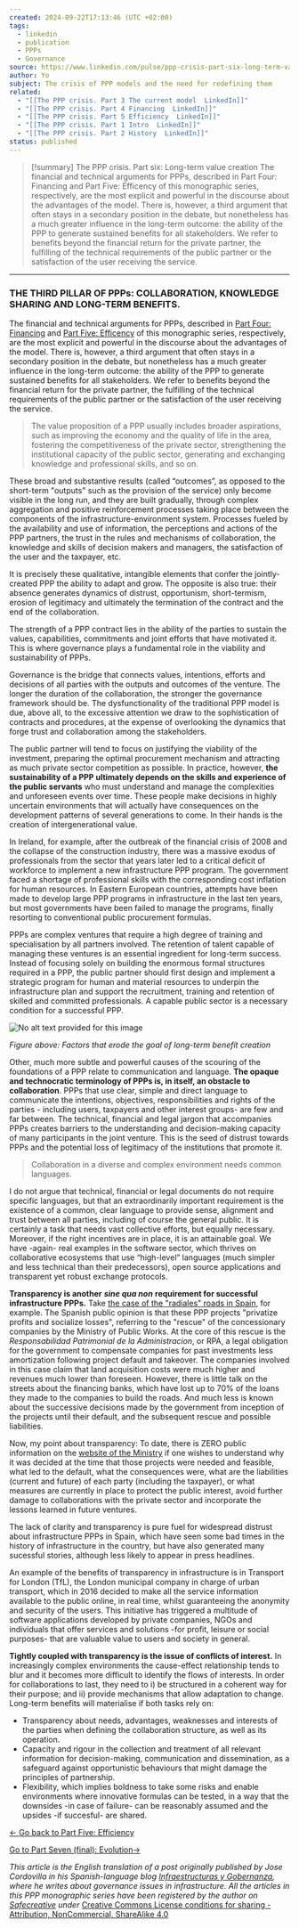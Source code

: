 ```yaml
---
created: 2024-09-22T17:13:46 (UTC +02:00)
tags: 
  - linkedin
  - publication
  - PPPs
  - Governance
source: https://www.linkedin.com/pulse/ppp-crisis-part-six-long-term-value-creation-jose-cordovilla/
author: Yo
subject: The crisis of PPP models and the need for redefining them
related:
  - "[[The PPP crisis. Part 3 The current model  LinkedIn]]"
  - "[[The PPP crisis. Part 4 Financing  LinkedIn]]"
  - "[[The PPP crisis. Part 5 Efficiency  LinkedIn]]"
  - "[[The PPP crisis. Part 1 Intro  LinkedIn]]"
  - "[[The PPP crisis. Part 2 History  LinkedIn]]"
status: published
---
```

> [!summary] The PPP crisis. Part six: Long-term value creation
> The financial and technical arguments for PPPs, described in Part Four: Financing and Part Five: Efficency of this monographic series, respectively, are the most explicit and powerful in the discourse about the advantages of the model. There is, however, a third argument that often stays in a secondary position in the debate, but nonetheless has a much greater influence in the long-term outcome: the ability of the PPP to generate sustained benefits for all stakeholders. We refer to benefits beyond the financial return for the private partner, the fulfilling of the technical requirements of the public partner or the satisfaction of the user receiving the service.

---
### THE THIRD PILLAR OF PPPs: COLLABORATION, KNOWLEDGE SHARING AND LONG-TERM BENEFITS.

The financial and technical arguments for PPPs, described in [Part Four: Financing](https://www.linkedin.com/pulse/ppp-crisis-part-four-financing-jose-cordovilla/) and [Part Five: Efficency](https://www.linkedin.com/pulse/ppp-crisis-part-five-efficiency-jose-cordovilla/) of this monographic series, respectively, are the most explicit and powerful in the discourse about the advantages of the model. There is, however, a third argument that often stays in a secondary position in the debate, but nonetheless has a much greater influence in the long-term outcome: the ability of the PPP to generate sustained benefits for all stakeholders. We refer to benefits beyond the financial return for the private partner, the fulfilling of the technical requirements of the public partner or the satisfaction of the user receiving the service.

> The value proposition of a PPP usually includes broader aspirations, such as improving the economy and the quality of life in the area, fostering the competitiveness of the private sector, strengthening the institutional capacity of the public sector, generating and exchanging knowledge and professional skills, and so on.

These broad and substantive results (called “outcomes”, as opposed to the short-term "outputs" such as the provision of the service) only become visible in the long run, and they are built gradually, through complex aggregation and positive reinforcement processes taking place between the components of the infrastructure-environment system. Processes fueled by the availability and use of information, the perceptions and actions of the PPP partners, the trust in the rules and mechanisms of collaboration, the knowledge and skills of decision makers and managers, the satisfaction of the user and the taxpayer, etc.

It is precisely these qualitative, intangible elements that confer the jointly-created PPP the ability to adapt and grow. The opposite is also true: their absence generates dynamics of distrust, opportunism, short-termism, erosion of legitimacy and ultimately the termination of the contract and the end of the collaboration.

The strength of a PPP contract lies in the ability of the parties to sustain the values, capabilities, commitments and joint efforts that have motivated it. This is where governance plays a fundamental role in the viability and sustainability of PPPs.

Governance is the bridge that connects values, intentions, efforts and decisions of all parties with the outputs and outcomes of the venture. The longer the duration of the collaboration, the stronger the governance framework should be. The dysfunctionality of the traditional PPP model is due, above all, to the excessive attention we draw to the sophistication of contracts and procedures, at the expense of overlooking the dynamics that forge trust and collaboration among the stakeholders.

The public partner will tend to focus on justifying the viability of the investment, preparing the optimal procurement mechanism and attracting as much private sector competition as possible. In practice, however, **the sustainability of a PPP ultimately depends on the skills and experience of the public servants** who must understand and manage the complexities and unforeseen events over time. These people make decisions in highly uncertain environments that will actually have consequences on the development patterns of several generations to come. In their hands is the creation of intergenerational value.

In Ireland, for example, after the outbreak of the financial crisis of 2008 and the collapse of the construction industry, there was a massive exodus of professionals from the sector that years later led to a critical deficit of workforce to implement a new infrastructure PPP program. The government faced a shortage of professional skills with the corresponding cost inflation for human resources. In Eastern European countries, attempts have been made to develop large PPP programs in infrastructure in the last ten years, but most governments have been failed to manage the programs, finally resorting to conventional public procurement formulas.

PPPs are complex ventures that require a high degree of training and specialisation by all partners involved. The retention of talent capable of managing these ventures is an essential ingredient for long-term success. Instead of focusing solely on building the enormous formal structures required in a PPP, the public partner should first design and implement a strategic program for human and material resources to underpin the infrastructure plan and support the recruitment, training and retention of skilled and committed professionals. A capable public sector is a necessary condition for a successful PPP.

![No alt text provided for this image](https://media.licdn.com/dms/image/v2/C4D12AQEvlwSzoTk_gQ/article-inline_image-shrink_1500_2232/article-inline_image-shrink_1500_2232/0/1572980890288?e=1732752000&v=beta&t=fa4NK4MmM8vfdXzWRkIspa9KqbSJQXi_02PU7MX3cH4)

_Figure above: Factors that erode the goal of long-term benefit creation_

Other, much more subtle and powerful causes of the scouring of the foundations of a PPP relate to communication and language. **The opaque and technocratic terminology of PPPs is, in itself, an obstacle to collaboration**. PPPs that use clear, simple and direct language to communicate the intentions, objectives, responsibilities and rights of the parties - including users, taxpayers and other interest groups- are few and far between. The technical, financial and legal jargon that accompanies PPPs creates barriers to the understanding and decision-making capacity of many participants in the joint venture. This is the seed of distrust towards PPPs and the potential loss of legitimacy of the institutions that promote it.

> Collaboration in a diverse and complex environment needs common languages.

I do not argue that technical, financial or legal documents do not require specific languages, but that an extraordinarily important requirement is the existence of a common, clear language to provide sense, alignment and trust between all parties, including of course the general public. It is certainly a task that needs vast collective efforts, but equally necessary. Moreover, if the right incentives are in place, it is an attainable goal. We have -again- real examples in the software sector, which thrives on collaborative ecosystems that use “high-level” languages (much simpler and less technical than their predecessors), open source applications and transparent yet robust exchange protocols.

**Transparency is another** _**sine qua non**_ **requirement for successful infrastructure PPPs.** Take [the case of the "radiales" roads in Spain,](https://elpais.com/elpais/2016/12/12/inenglish/1481549182_337869.html) for example. The Spanish public opinion is that these PPP projects "privatize profits and socialize losses", referring to the "rescue" of the concessionary companies by the Ministry of Public Works. At the core of this rescue is the _Responsabilidad Patrimonial de la Administracion_, or RPA, a legal obligation for the government to compensate companies for past investments less amortization following project default and takeover. The companies involved in this case claim that land acquisition costs were much higher and revenues much lower than foreseen. However, there is little talk on the streets about the financing banks, which have lost up to 70% of the loans they made to the companies to build the roads. And much less is known about the successive decisions made by the government from inception of the projects until their default, and the subsequent rescue and possible liabilities.

Now, my point about transparency: To date, there is ZERO public information on the [website of the Ministry](https://www.fomento.gob.es/) if one wishes to understand why it was decided at the time that those projects were needed and feasible, what led to the default, what the consequences were, what are the liabilities (current and future) of each party (including the taxpayer), or what measures are currently in place to protect the public interest, avoid further damage to collaborations with the private sector and incorporate the lessons learned in future ventures.

The lack of clarity and transparency is pure fuel for widespread distrust about infrastructure PPPs in Spain, which have seen some bad times in the history of infrastructure in the country, but have also generated many sucessful stories, although less likely to appear in press headlines.

An example of the benefits of transparency in infrastructure is in Transport for London (TfL), the London municipal company in charge of urban transport, which in 2016 decided to make all the service information available to the public online, in real time, whilst guaranteeing the anonymity and security of the users. This initiative has triggered a multitude of software applications developed by private companies, NGOs and individuals that offer services and solutions -for profit, leisure or social purposes- that are valuable value to users and society in general.

**Tightly coupled with transparency is the issue of conflicts of interest.** In increasingly complex environments the cause-effect relationship tends to blur and it becomes more difficult to identify the flows of interests. In order for collaborations to last, they need to i) be structured in a coherent way for their purpose; and ii) provide mechanisms that allow adaptation to change. Long-term benefits will materialise if both tasks rely on:

-   Transparency about needs, advantages, weaknesses and interests of the parties when defining the collaboration structure, as well as its operation.
-   Capacity and rigour in the collection and treatment of all relevant information for decision-making, communication and dissemination, as a safeguard against opportunistic behaviours that might damage the principles of partnership.
-   Flexibility, which implies boldness to take some risks and enable environments where innovative formulas can be tested, in a way that the downsides -in case of failure- can be reasonably assumed and the upsides -if succesful- are shared.

[<- Go back to Part Five: Efficiency](https://www.linkedin.com/pulse/ppp-crisis-part-five-efficiency-jose-cordovilla/)

[Go to Part Seven (final): Evolution](https://www.linkedin.com/pulse/ppp-crisis-final-chapter-evolution-jose-cordovilla/?trackingId=oT0kj8RNR9CdQ%2FYBGTF%2FxQ%3D%3D)[\->](https://www.linkedin.com/pulse/ppp-crisis-final-chapter-evolution-jose-cordovilla/)

_This article is the English translation of a post originally published by Jose Cordovilla in his Spanish-language blog_ [_Infraestructuras y Gobernanza_](https://infraestructurasygobernanza.com/)_, where he writes about governance issues in infrastructure. All the articles in this PPP monographic series have been registered by the author on_ [_Safecreative_](https://www.safecreative.org/work/2002022995782-the-ppp-crisis-monographic-series) _under_ [Creative Commons License conditions for sharing - Attribution, NonCommercial, ShareAlike 4.0](https://creativecommons.org/licenses/by-nc-sa/4.0/)
